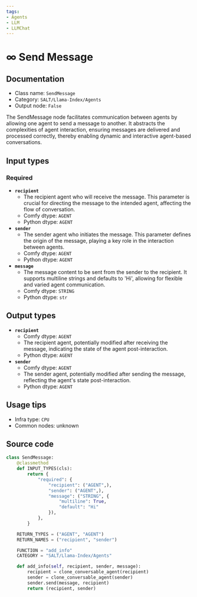 ```yaml
---
tags:
- Agents
- LLM
- LLMChat
---
```


# ∞ Send Message
## Documentation
- Class name: `SendMessage`
- Category: `SALT/Llama-Index/Agents`
- Output node: `False`

The SendMessage node facilitates communication between agents by allowing one agent to send a message to another. It abstracts the complexities of agent interaction, ensuring messages are delivered and processed correctly, thereby enabling dynamic and interactive agent-based conversations.
## Input types
### Required
- **`recipient`**
    - The recipient agent who will receive the message. This parameter is crucial for directing the message to the intended agent, affecting the flow of conversation.
    - Comfy dtype: `AGENT`
    - Python dtype: `AGENT`
- **`sender`**
    - The sender agent who initiates the message. This parameter defines the origin of the message, playing a key role in the interaction between agents.
    - Comfy dtype: `AGENT`
    - Python dtype: `AGENT`
- **`message`**
    - The message content to be sent from the sender to the recipient. It supports multiline strings and defaults to 'Hi', allowing for flexible and varied agent communication.
    - Comfy dtype: `STRING`
    - Python dtype: `str`
## Output types
- **`recipient`**
    - Comfy dtype: `AGENT`
    - The recipient agent, potentially modified after receiving the message, indicating the state of the agent post-interaction.
    - Python dtype: `AGENT`
- **`sender`**
    - Comfy dtype: `AGENT`
    - The sender agent, potentially modified after sending the message, reflecting the agent's state post-interaction.
    - Python dtype: `AGENT`
## Usage tips
- Infra type: `CPU`
- Common nodes: unknown


## Source code
```python
class SendMessage:
	@classmethod
	def INPUT_TYPES(cls):
		return {
			"required": {
				"recipient": ("AGENT",),
				"sender": ("AGENT",),
				"message": ("STRING", {
					"multiline": True,
					"default": "Hi"
				}),
			},
		}

	RETURN_TYPES = ("AGENT", "AGENT")
	RETURN_NAMES = ("recipient", "sender")

	FUNCTION = "add_info"
	CATEGORY = "SALT/Llama-Index/Agents"

	def add_info(self, recipient, sender, message):
		recipient = clone_conversable_agent(recipient)
		sender = clone_conversable_agent(sender)
		sender.send(message, recipient)
		return (recipient, sender)

```

